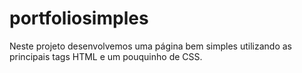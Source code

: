 # portfoliosimples
Neste projeto desenvolvemos uma página bem simples utilizando as principais tags HTML e um pouquinho de CSS.
